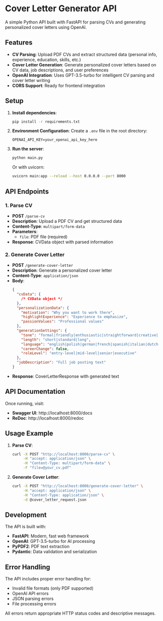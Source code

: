 # Cover Letter Generator API

A simple Python API built with FastAPI for parsing CVs and generating personalized cover letters using OpenAI.

## Features

- **CV Parsing**: Upload PDF CVs and extract structured data (personal info, experience, education, skills, etc.)
- **Cover Letter Generation**: Generate personalized cover letters based on CV data, job descriptions, and user preferences
- **OpenAI Integration**: Uses GPT-3.5-turbo for intelligent CV parsing and cover letter writing
- **CORS Support**: Ready for frontend integration

## Setup

1. **Install dependencies**:

   ```bash
   pip install -r requirements.txt
   ```

2. **Environment Configuration**:
   Create a `.env` file in the root directory:

   ```
   OPENAI_API_KEY=your_openai_api_key_here
   ```

3. **Run the server**:

   ```bash
   python main.py
   ```

   Or with uvicorn:

   ```bash
   uvicorn main:app --reload --host 0.0.0.0 --port 8000
   ```

## API Endpoints

### 1. Parse CV

- **POST** `/parse-cv`
- **Description**: Upload a PDF CV and get structured data
- **Content-Type**: `multipart/form-data`
- **Parameters**:
  - `file`: PDF file (required)
- **Response**: CVData object with parsed information

### 2. Generate Cover Letter

- **POST** `/generate-cover-letter`
- **Description**: Generate a personalized cover letter
- **Content-Type**: `application/json`
- **Body**:
  ```json
  {
    "cvData": {
      /* CVData object */
    },
    "personalizationData": {
      "motivation": "Why you want to work there",
      "highlightExperience": "Experience to emphasize",
      "passionValues": "Professional values"
    },
    "generationSettings": {
      "tone": "formal|friendly|enthusiastic|straightforward|creative|assertive",
      "length": "short|standard|long",
      "language": "english|polish|german|french|spanish|italian|dutch|portuguese",
      "careerChange": false,
      "roleLevel": "entry-level|mid-level|senior|executive"
    },
    "jobDescription": "Full job posting text"
  }
  ```
- **Response**: CoverLetterResponse with generated text

## API Documentation

Once running, visit:

- **Swagger UI**: http://localhost:8000/docs
- **ReDoc**: http://localhost:8000/redoc

## Usage Example

1. **Parse CV**:

   ```bash
   curl -X POST "http://localhost:8000/parse-cv" \
        -H "accept: application/json" \
        -H "Content-Type: multipart/form-data" \
        -F "file=@your_cv.pdf"
   ```

2. **Generate Cover Letter**:
   ```bash
   curl -X POST "http://localhost:8000/generate-cover-letter" \
        -H "accept: application/json" \
        -H "Content-Type: application/json" \
        -d @cover_letter_request.json
   ```

## Development

The API is built with:

- **FastAPI**: Modern, fast web framework
- **OpenAI**: GPT-3.5-turbo for AI processing
- **PyPDF2**: PDF text extraction
- **Pydantic**: Data validation and serialization

## Error Handling

The API includes proper error handling for:

- Invalid file formats (only PDF supported)
- OpenAI API errors
- JSON parsing errors
- File processing errors

All errors return appropriate HTTP status codes and descriptive messages.
